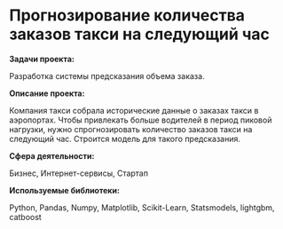 # Прогнозирование количества заказов такси на следующий час


**Задачи проекта:**

Разработка системы предсказания объема заказа.

**Описание проекта:**

Компания такси собрала исторические данные о заказах такси в аэропортах. Чтобы привлекать больше водителей в период пиковой нагрузки, нужно спрогнозировать количество заказов такси на следующий час. Строится модель для такого предсказания.

**Сфера деятельности:** 

Бизнес, Интернет-сервисы, Стартап

**Используемые библиотеки:**

Python, Pandas, Numpy, Matplotlib, Scikit-Learn, Statsmodels, lightgbm, catboost
